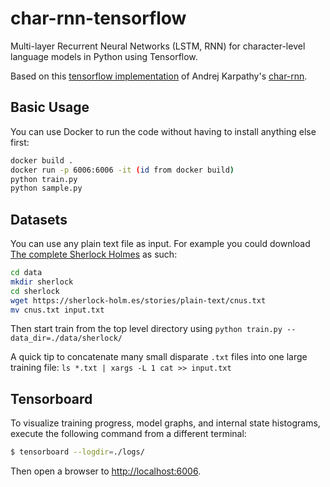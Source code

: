 char-rnn-tensorflow
===

Multi-layer Recurrent Neural Networks (LSTM, RNN) for character-level language models in Python using Tensorflow.

Based on this [tensorflow implementation](https://github.com/sherjilozair/char-rnn-tensorflow) of Andrej Karpathy's [char-rnn](https://github.com/karpathy/char-rnn).

## Basic Usage
You can use Docker to run the code without having to install anything else first:
```bash
docker build .
docker run -p 6006:6006 -it (id from docker build)
python train.py
python sample.py
```

## Datasets
You can use any plain text file as input. For example you could download [The complete Sherlock Holmes](https://sherlock-holm.es/ascii/) as such:

```bash
cd data
mkdir sherlock
cd sherlock
wget https://sherlock-holm.es/stories/plain-text/cnus.txt
mv cnus.txt input.txt
```

Then start train from the top level directory using `python train.py --data_dir=./data/sherlock/`

A quick tip to concatenate many small disparate `.txt` files into one large training file: `ls *.txt | xargs -L 1 cat >> input.txt`

## Tensorboard
To visualize training progress, model graphs, and internal state histograms, execute the following command from a different terminal:
```bash
$ tensorboard --logdir=./logs/
```

Then open a browser to [http://localhost:6006](http://localhost:6006).

